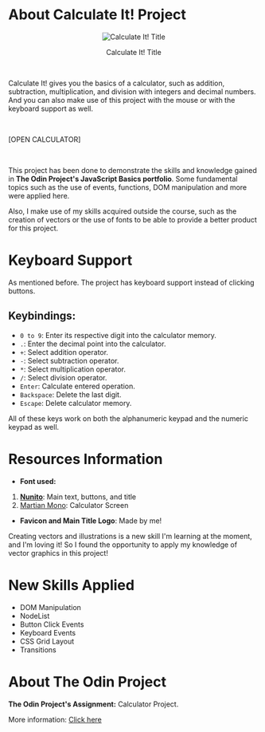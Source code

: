 # About Calculate It! Project

<p align="center">
  <img src="https://user-images.githubusercontent.com/90425287/209476729-245c13c7-1f71-4299-948c-4a2a6382d456.png"
  alt="Calculate It! Title">
</p>

<p align="center">
  Calculate It! Title
</p>

<br>

Calculate It! gives you the basics of a calculator, such as addition, subtraction, multiplication, and division with integers and decimal numbers. And you can also make use of this project with the mouse or with the keyboard support as well.

<br>

[OPEN CALCULATOR]

<br>

This project has been done to demonstrate the skills and knowledge gained in **The Odin Project's JavaScript Basics portfolio**. Some fundamental topics such as the use of events, functions, DOM manipulation and more were applied here.

Also, I make use of my skills acquired outside the course, such as the creation of vectors or the use of fonts to be able to provide a better product for this project.

# Keyboard Support

As mentioned before. The project has keyboard support instead of clicking buttons.

## Keybindings:

- `0 to 9`: Enter its respective digit into the calculator memory.
- `.`: Enter the decimal point into the calculator.
- `+`: Select addition operator.
- `-`: Select subtraction operator.
- `*`: Select multiplication operator.
- `/`: Select division operator.
- `Enter`: Calculate entered operation.
- `Backspace`: Delete the last digit.
- `Escape`: Delete calculator memory.

All of these keys work on both the alphanumeric keypad and the numeric keypad as well.

# Resources Information

- **Font used:**
1. <a href="https://fonts.google.com/specimen/Nunito">**Nunito**</a>: Main text, buttons, and title
2. <a href="https://fonts.google.com/specimen/Martian+Mono">Martian Mono</a>: Calculator Screen

- **Favicon and Main Title Logo**: Made by me!

Creating vectors and illustrations is a new skill I'm learning at the moment, and I'm loving it! So I found the opportunity to apply my knowledge of vector graphics in this project!

# New Skills Applied

- DOM Manipulation
- NodeList
- Button Click Events
- Keyboard Events
- CSS Grid Layout
- Transitions

# About The Odin Project

**The Odin Project's Assignment:** Calculator Project.

More information: <a href="https://www.theodinproject.com">Click here</a>
